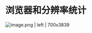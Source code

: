 # 浏览器和分辨率统计



![image.png | left | 700x3839](https://cdn.nlark.com/yuque/0/2018/png/111166/1532949967281-7d06a21a-a514-4f19-8496-45916b7e6638.png "")

